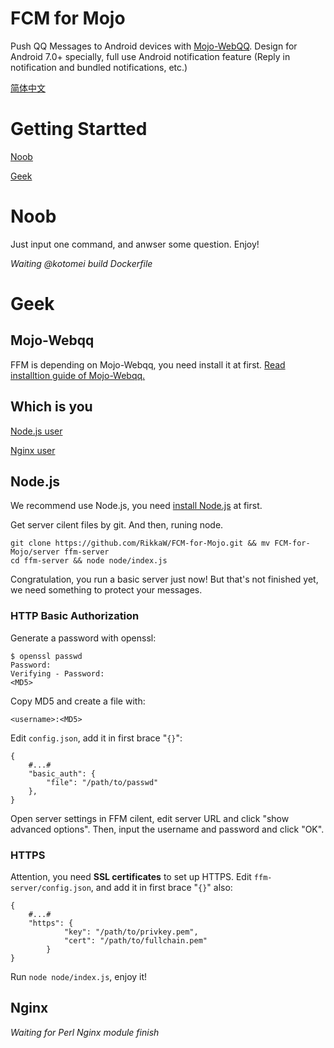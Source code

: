 # FCM for Mojo
Push QQ Messages to Android devices with [Mojo-WebQQ](https://github.com/sjdy521/Mojo-Webqq).
Design for Android 7.0+ specially, full use Android notification feature (Reply in notification and bundled notifications, etc.)

[简体中文](/README_zh.md)

# Getting Startted
[Noob](#Noob)

[Geek](#Geek)

# Noob
Just input one command, and anwser some question. Enjoy!

*Waiting @kotomei build Dockerfile*

# Geek
## Mojo-Webqq
FFM is depending on Mojo-Webqq, you need install it at first.
[Read installtion guide of Mojo-Webqq.](https://github.com/sjdy521/Mojo-Webqq)

## Which is you
[Node.js user](#Node.js)

[Nginx user](#Nginx)

## Node.js
We recommend use Node.js, you need [install Node.js](https://nodejs.org/en/download/package-manager) at first.

Get server cilent files by git. And then, runing node.

```Shell
git clone https://github.com/RikkaW/FCM-for-Mojo.git && mv FCM-for-Mojo/server ffm-server
cd ffm-server && node node/index.js
```

Congratulation, you run a basic server just now!
But that's not finished yet, we need something to protect your messages.

### HTTP Basic Authorization
Generate a password with openssl:

```Shell
$ openssl passwd
Password:
Verifying - Password:
<MD5>
```

Copy MD5 and create a file with:

```
<username>:<MD5>
```

Edit ```config.json```, add it in first brace "```{}```":

```
{
	#...#
	"basic_auth": {
		"file": "/path/to/passwd"
	},
}
```

Open server settings in FFM cilent, edit server URL and click "show advanced options".
Then, input the username and password and click "OK".

### HTTPS
Attention, you need **SSL certificates** to set up HTTPS.
Edit ```ffm-server/config.json```, and add it in first brace "```{}```" also:
```
{
	#...#
	"https": {
			"key": "/path/to/privkey.pem",
			"cert": "/path/to/fullchain.pem"
		}
}
```

Run ```node node/index.js```, enjoy it!

## Nginx

*Waiting for Perl Nginx module finish*
